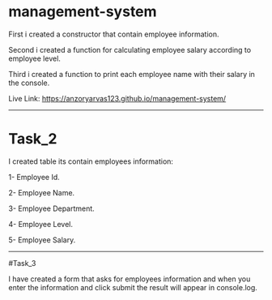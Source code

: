 # management-system

First i created a constructor that contain employee information.


Second i created a function for calculating employee salary according to employee level.


Third i created a function to print each employee name with their salary in the console.


Live Link: https://anzoryarvas123.github.io/management-system/

-------------------------------------------------------------------

# Task_2


I created table its contain employees information:

1- Employee Id.

2- Employee Name.

3- Employee Department.

4- Employee Level.

5- Employee Salary.




----------------------------------------------------------------------


#Task_3


I have created a form that asks for employees information and when you enter the information and click submit the result will appear in console.log.
